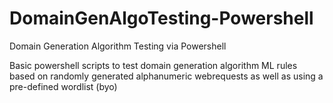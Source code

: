 # DomainGenAlgoTesting-Powershell
Domain Generation Algorithm Testing via Powershell


Basic powershell scripts to test domain generation algorithm ML rules based on randomly generated alphanumeric webrequests as well as using a pre-defined wordlist (byo)
